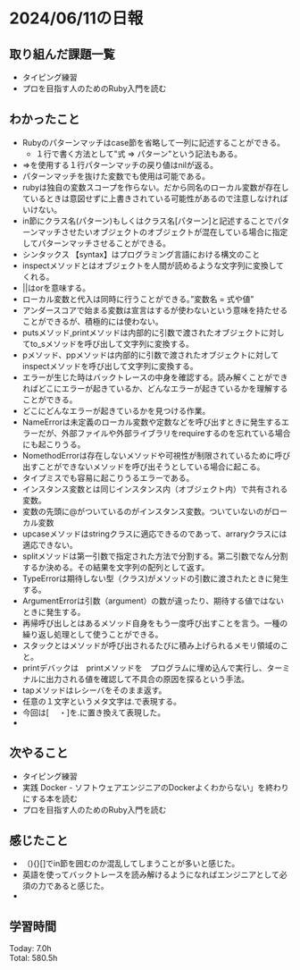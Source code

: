 # 2024/06/11の日報
## 取り組んだ課題一覧
* タイピング練習
*  プロを目指す人のためのRuby入門を読む
## わかったこと
* Rubyのパターンマッチはcase節を省略して一列に記述することができる。
  *  １行で書く方法として"式 => パターン"という記法もある。
*  =>を使用する１行パターンマッチの戻り値はnilが返る。
* パターンマッチを抜けた変数でも使用は可能である。
* rubyは独自の変数スコープを作らない。だから同名のローカル変数が存在しているときは意図せずに上書きされている可能性があるので注意しなければいけない。
* in節にクラス名(パターン)もしくはクラス名[パターン]と記述することでパターンマッチさせたいオブジェクトのオブジェクトが混在している場合に指定してパターンマッチさせることができる。
* シンタックス 【syntax】はプログラミング言語における構文のこと
* inspectメソッドとはオブジェクトを人間が読めるような文字列に変換してくれる。
* ||はorを意味する。
* ローカル変数と代入は同時に行うことができる。”変数名 = 式や値”
* アンダースコアで始まる変数は宣言はするが使わないという意味を持たせることができるが、積極的には使わない。
* putsメソッド,printメソッドは内部的に引数で渡されたオブジェクトに対してto_sメソッドを呼び出して文字列に変換する。
* pメソッド、ppメソッドは内部的に引数で渡されたオブジェクトに対してinspectメソッドを呼び出して文字列に変換する。
* エラーが生じた時はバックトレースの中身を確認する。読み解くことができればどこにエラーが起きているか、どんなエラーが起きているかを理解することができる。
 * どこにどんなエラーが起きているかを見つける作業。
* NameErrorは未定義のローカル変数や定数などを呼び出すときに発生するエラーだが、外部ファイルや外部ライブラリをrequireするのを忘れている場合にも起こりうる。
* NomethodErrorは存在しないメソッドや可視性が制限されているために呼び出すことができないメソッドを呼び出そうとしている場合に起こる。
 *  タイプミスでも容易に起こりうるエラーである。
* インスタンス変数とは同じインスタンス内（オブジェクト内）で共有される変数。
 * 変数の先頭に@がついているのがインスタンス変数。ついていないのがローカル変数
* upcaseメソッドはstringクラスに適応できるのであって、arraryクラスには適応できない。
* splitメソッドは第一引数で指定された方法で分割する。第二引数でなん分割するか決める。その結果を文字列の配列として返す。
* TypeErrorは期待しない型（クラス)がメソッドの引数に渡されたときに発生する。
* ArgumentErrorは引数（argument）の数が違ったり、期待する値ではないときに発生する。
* 再帰呼び出しとはあるメソッド自身をもう一度呼び出すことを言う。一種の繰り返し処理として使うことができる。
* スタックとはメソッドが呼び出されるたびに積み上げられるメモリ領域のこと。
* printデバックは　printメソッドを　プログラムに埋め込んで実行し、ターミナルに出力される値を確認して不具合の原因を探るという手法。
* tapメソッドはレシーバをそのまま返す。
* 任意の１文字というメタ文字は.で表現する。
 * 今回は[　 ・]を.に置き換えて表現した。
 *  
## 次やること

* タイピング練習
*  実践 Docker - ソフトウェアエンジニアのDockerよくわからない」を終わりにする本を読む
* プロを目指す人のためのRuby入門を読む
## 感じたこと
* （){}[]でin節を囲むのか混乱してしまうことが多いと感じた。
* 英語を使ってバックトレースを読み解けるようになればエンジニアとして必須の力であると感じた。
* 
## 学習時間
Today: 7.0h<br>
Total: 580.5h
